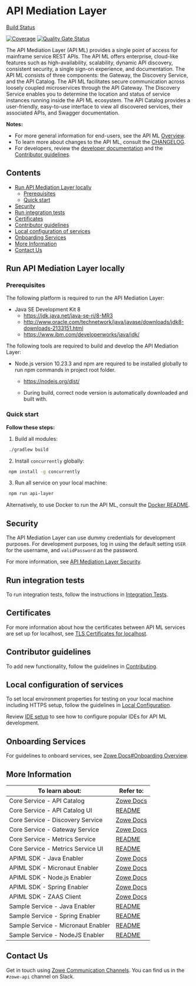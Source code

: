# API Mediation Layer

[Build Status](https://github.com/zowe/api-layer/actions)

[![Coverage](https://sonarcloud.io/api/project_badges/measure?project=zowe_api-layer&metric=coverage)](https://sonarcloud.io/dashboard?id=zowe_api-layer)
[![Quality Gate Status](https://sonarcloud.io/api/project_badges/measure?project=zowe_api-layer&metric=alert_status)](https://sonarcloud.io/dashboard?id=zowe_api-layer)

The API Mediation Layer (API ML) provides a single point of access for mainframe service REST APIs. The API ML offers enterprise, cloud-like features such as high-availability, scalability, dynamic API discovery, consistent security, a single sign-on experience, and documentation. The API ML consists of three components: the Gateway, the Discovery Service, and the API Catalog. The API ML facilitates secure communication across loosely coupled microservices through the API Gateway. The Discovery Service enables you to determine the location and status of service instances running inside the API ML ecosystem. The API Catalog provides a user-friendly, easy-to-use interface to view all discovered services, their associated APIs, and Swagger documentation.

**Notes:** 
* For more general information for end-users, see the API ML [Overview](https://docs.zowe.org/stable/getting-started/overview.html#api-mediation-layer).
* To learn more about changes to the API ML, consult the [CHANGELOG](CHANGELOG.md).
* For developers, review the [developer documentation](./docs) and the [Contributor guidelines](#contributor-guidelines).

## Contents

  * [Run API Mediation Layer locally](#run-api-mediation-layer-locally)
    + [Prerequisites](#prerequisites)
    + [Quick start](#quick-start)
  * [Security](#security)
  * [Run integration tests](#run-integration-tests)
  * [Certificates](#certificates)
  * [Contributor guidelines](#contributor-guidelines)
  * [Local configuration of services](#local-configuration-of-services)
  * [Onboarding Services](#onboarding-services)
  * [More Information](#more-information)
  * [Contact Us](#contact-us)

## Run API Mediation Layer locally

### Prerequisites

The following platform is required to run the API Mediation Layer:

* Java SE Development Kit 8 
    * <https://jdk.java.net/java-se-ri/8-MR3> 
    * <http://www.oracle.com/technetwork/java/javase/downloads/jdk8-downloads-2133151.html> 
    * <https://www.ibm.com/developerworks/java/jdk/>

The following tools are required to build and develop the API Mediation Layer:

* Node.js version 10.23.3 and npm are required to be installed globally to run npm commands in project root folder.
  
    * <https://nodejs.org/dist/>
    
    * During build, correct node version is automatically downloaded and built with.

### Quick start

**Follow these steps:**

1. Build all modules:

  ```sh
   ./gradlew build
   ```

2. Install `concurrently` globally:

  ```sh
   npm install -g concurrently
   ```

3. Run all service on your local machine:

  ```sh
   npm run api-layer
   ```

Alternatively, to use Docker to run the API ML, consult the [Docker README](docker/README.md).

## Security

The API Mediation Layer can use dummy credentials for development purposes. For development purposes, log in using the default setting `USER` for the username, and `validPassword` as the password.   

For more information, see [API Mediation Layer Security](https://docs.zowe.org/stable/extend/extend-apiml/api-mediation-security.html).

## Run integration tests

To run integration tests, follow the instructions in [Integration Tests](integration-tests/README.md).

## Certificates

For more information about how the certificates between API ML services are set up for localhost, see [TLS Certificates for localhost](keystore/README.md).

## Contributor guidelines
To add new functionality, follow the guidelines in [Contributing](CONTRIBUTING.md).

## Local configuration of services

To set local environment properties for testing on your local machine including HTTPS setup, follow the guidelines in [Local Configuration](docs/local-configuration.md).

Review [IDE setup](docs/ide-setup.md) to see how to configure popular IDEs for API ML development.

## Onboarding Services

For guidelines to onboard services, see [Zowe Docs#Onboarding Overview](https://docs.zowe.org/stable/extend/extend-apiml/onboard-overview.html).

## More Information

| To learn about:                       | Refer to:                                                                                                                              |
|---------------------------------------|----------------------------------------------------------------------------------------------------------------------------------------|
| Core Service - API Catalog            | [Zowe Docs](https://docs.zowe.org/stable/getting-started/overview.html#api-mediation-layer)                                            |
|       Core Service - API Catalog UI   | [README](api-catalog-ui/frontend/README.md)                                                                                            |
| Core Service - Discovery Service      | [Zowe Docs](https://docs.zowe.org/stable/getting-started/overview.html#api-mediation-layer)                                            |
| Core Service - Gateway Service        | [Zowe Docs](https://docs.zowe.org/stable/getting-started/overview.html#api-mediation-layer)                                            |
| Core Service - Metrics Service        | [README](metrics-service/README.md)                                                                                                    |
|       Core Service - Metrics Service UI | [README](metrics-service-ui/README.md)                                                                                               |
| APIML SDK - Java Enabler              | [Zowe Docs](https://docs.zowe.org/stable/extend/extend-apiml/onboard-plain-java-enabler)                                               |
| APIML SDK - Micronaut Enabler         | [Zowe Docs](https://docs.zowe.org/stable/extend/extend-apiml/onboard-micronaut-enabler)                                                |
| APIML SDK - Node.js Enabler           | [Zowe Docs](https://docs.zowe.org/stable/extend/extend-apiml/onboard-nodejs-enabler)                                                   |
| APIML SDK - Spring Enabler            | [Zowe Docs](https://docs.zowe.org/stable/extend/extend-apiml/onboard-spring-boot-enabler)                                              |
| APIML SDK - ZAAS Client               | [Zowe Docs](https://docs.zowe.org/stable/extend/extend-apiml/api-mediation-security/#zaas-client)                                      |
| Sample Service - Java Enabler         | [README](onboarding-enabler-java-sample-app/README.md)                                                                                 |
| Sample Service - Spring Enabler       | [README](onboarding-enabler-spring-sample-app/README.md)                                                                               |
| Sample Service - Micronaut Enabler    | [README](onboarding-enabler-micronaut-sample-app/README.md)                                                                         |
| Sample Service - NodeJS Enabler       | [README](onboarding-enabler-nodejs-sample-app/README.md)                                                                               |

## Contact Us

Get in touch using [Zowe Communication Channels](https://github.com/zowe/community/blob/master/README.md#communication-channels). You can find us in the `#zowe-api` channel on Slack.
